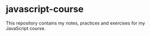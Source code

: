 # javascript-course
This repository contains my notes, practices and exercises for my JavaScript course.
